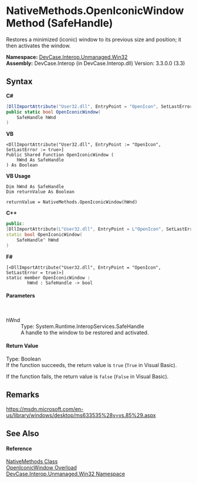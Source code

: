 # NativeMethods.OpenIconicWindow Method (SafeHandle)
 

Restores a minimized (iconic) window to its previous size and position; it then activates the window.

**Namespace:**&nbsp;<a href="N_DevCase_Interop_Unmanaged_Win32">DevCase.Interop.Unmanaged.Win32</a><br />**Assembly:**&nbsp;DevCase.Interop (in DevCase.Interop.dll) Version: 3.3.0.0 (3.3)

## Syntax

**C#**<br />
``` C#
[DllImportAttribute("User32.dll", EntryPoint = "OpenIcon", SetLastError = true)]
public static bool OpenIconicWindow(
	SafeHandle hWnd
)
```

**VB**<br />
``` VB
<DllImportAttribute("User32.dll", EntryPoint := "OpenIcon", SetLastError := true>]
Public Shared Function OpenIconicWindow ( 
	hWnd As SafeHandle
) As Boolean
```

**VB Usage**<br />
``` VB Usage
Dim hWnd As SafeHandle
Dim returnValue As Boolean

returnValue = NativeMethods.OpenIconicWindow(hWnd)
```

**C++**<br />
``` C++
public:
[DllImportAttribute(L"User32.dll", EntryPoint = L"OpenIcon", SetLastError = true)]
static bool OpenIconicWindow(
	SafeHandle^ hWnd
)
```

**F#**<br />
``` F#
[<DllImportAttribute("User32.dll", EntryPoint = "OpenIcon", SetLastError = true)>]
static member OpenIconicWindow : 
        hWnd : SafeHandle -> bool 

```


#### Parameters
&nbsp;<dl><dt>hWnd</dt><dd>Type: System.Runtime.InteropServices.SafeHandle<br />A handle to the window to be restored and activated.</dd></dl>

#### Return Value
Type: Boolean<br />If the function succeeds, the return value is `true` (`True` in Visual Basic). 

 If the function fails, the return value is `false` (`False` in Visual Basic).

## Remarks
<a href="https://msdn.microsoft.com/en-us/library/windows/desktop/ms633535%28v=vs.85%29.aspx" target="_blank">https://msdn.microsoft.com/en-us/library/windows/desktop/ms633535%28v=vs.85%29.aspx</a>

## See Also


#### Reference
<a href="T_DevCase_Interop_Unmanaged_Win32_NativeMethods">NativeMethods Class</a><br /><a href="Overload_DevCase_Interop_Unmanaged_Win32_NativeMethods_OpenIconicWindow">OpenIconicWindow Overload</a><br /><a href="N_DevCase_Interop_Unmanaged_Win32">DevCase.Interop.Unmanaged.Win32 Namespace</a><br />